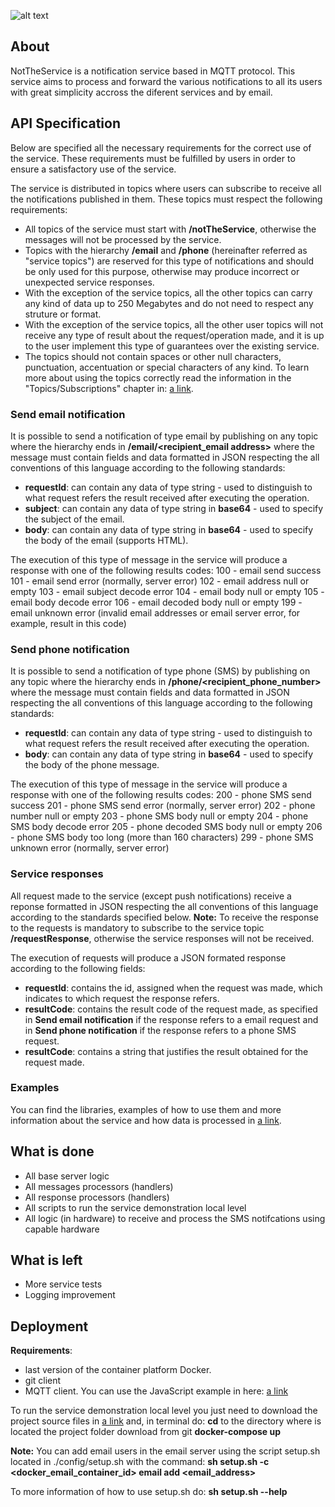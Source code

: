 ![alt text](http://code.ua.pt/projects/es1819-stroam/repository/revisions/master/raw/notification/static/nottheservicelogo.png)

## About
NotTheService is a notification service based in MQTT protocol.
This service aims to process and forward the various notifications to all its users with great simplicity accross the diferent services and by email.

## API Specification
Below are specified all the necessary requirements for the correct use of the service. These requirements must be fulfilled by users in order to ensure a satisfactory use of the service.

The service is distributed in topics where users can subscribe to receive all the notifications published in them. These topics must respect the following requirements:
* All topics of the service must start with **/notTheService**, otherwise the messages will not be processed by the service.
* Topics with the hierarchy **/email** and **/phone** (hereinafter referred as &quot;service topics&quot;) are reserved for this type of notifications and should be only used for this purpose, otherwise may produce incorrect or unexpected service responses.
* With the exception of the service topics, all the other topics can carry any kind of data up to 250 Megabytes and do not need to respect any struture or format.
* With the exception of the service topics, all the other user topics will not receive any type of result about the request/operation made, and it is up to the user implement this type of guarantees over the existing service.
* The topics should not contain spaces or other null characters, punctuation, accentuation or special characters of any kind. To learn more about using the topics correctly read the information in the &quot;Topics/Subscriptions&quot; chapter in: [a link](https://mosquitto.org/man/mqtt-7.html).

### Send email notification
It is possible to send a notification of type email by publishing on any topic where the hierarchy ends in **/email/&lt;recipient_email address&gt;** where the message must contain fields and data formatted in JSON respecting the all conventions of this language according to the following standards:

* **requestId**: can contain any data of type string - used to distinguish to what request refers the result received after executing the operation.
* **subject**: can contain any data of type string in **base64** - used to specify the subject of the email.
* **body**: can contain any data of type string in **base64** - used to specify the body of the email (supports HTML).

The execution of this type of message in the service will produce a response with one of the following results codes:
100 - email send success
101 - email send error (normally, server error)
102 - email address null or empty
103 - email subject decode error
104 - email body null or empty
105 - email body decode error
106 - email decoded body null or empty
199 - email unknown error (invalid email addresses or email server error, for example, result in this code)

### Send phone notification
It is possible to send a notification of type phone (SMS) by publishing on any topic where the hierarchy ends in **/phone/&lt;recipient_phone_number&gt;** where the message must contain fields and data formatted in JSON respecting the all conventions of this language according to the following standards:

* **requestId**: can contain any data of type string - used to distinguish to what request refers the result received after executing the operation.
* **body**: can contain any data of type string in **base64** - used to specify the body of the phone message.

The execution of this type of message in the service will produce a response with one of the following results codes:
200 - phone SMS send success
201 - phone SMS send error (normally, server error)
202 - phone number null or empty
203 - phone SMS body null or empty
204 - phone SMS body decode error
205 - phone decoded SMS body null or empty
206 - phone SMS body too long (more than 160 characters)
299 - phone SMS unknown error (normally, server error)

### Service responses
All request made to the service (except push notifications) receive a reponse formatted in JSON respecting the all conventions of this language according to the standards specified below.
**Note:** To receive the response to the requests is mandatory to subscribe to the service topic **/requestResponse**, otherwise the service responses will not be received.

The execution of requests will produce a JSON formated response according to the following fields:

* **requestId**: contains the id, assigned when the request was made, which indicates to which request the response refers.
* **resultCode**: contains the result code of the request made, as specified in **Send email notification** if the response refers to a email request and in **Send phone notification** if the response refers to a phone SMS request.
* **resultCode**: contains a string that justifies the result obtained for the request made.

### Examples
You can find the libraries, examples of how to use them and more information about the service and how data is processed in [a link](http://code.ua.pt/projects/es1819-stroam/repository/revisions/master/show/notification/project/client).

## What is done
- All base server logic
- All messages processors (handlers)
- All response processors (handlers)
- All scripts to run the service demonstration local level
- All logic (in hardware) to receive and process the SMS notifcations using capable hardware

## What is left
- More service tests
- Logging improvement

## Deployment

**Requirements**: 
* last version of the container platform Docker.
* git client
* MQTT client. You can use the JavaScript example in here: [a link](code.ua.pt/projects/es1819-stroam/repository/revisions/master/show/notification/project/client/JavaScript)

To run the service demonstration local level you just need to download the project source files in [a link](http://code.ua.pt/projects/es1819-stroam/repository/revisions/master/show/notification) and, in terminal do:
**cd** to the directory where is located the project folder download from git
**docker-compose up**

**Note:**
You can add email users in the email server using the script setup.sh located in ./config/setup.sh
with the command:
**sh setup.sh -c &lt;docker_email_container_id&gt; email add &lt;email_address&gt;**

To more information of how to use setup.sh do:
**sh setup.sh --help**